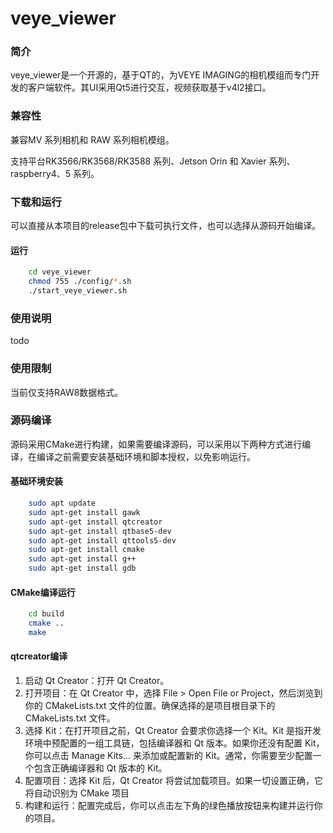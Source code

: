 # veye_viewer

### 简介
veye_viewer是一个开源的，基于QT的，为VEYE IMAGING的相机模组而专门开发的客户端软件。其UI采用Qt5进行交互，视频获取基于v4l2接口。

### 兼容性

兼容MV 系列相机和 RAW 系列相机模组。

支持平台RK3566/RK3568/RK3588 系列、Jetson Orin 和 Xavier 系列、raspberry4、5 系列。

### 下载和运行
可以直接从本项目的release包中下载可执行文件，也可以选择从源码开始编译。
#### 运行

```bash
    cd veye_viewer
    chmod 755 ./config/*.sh   
    ./start_veye_viewer.sh
```
### 使用说明
todo

### 使用限制
当前仅支持RAW8数据格式。

### 源码编译

源码采用CMake进行构建，如果需要编译源码，可以采用以下两种方式进行编译，在编译之前需要安装基础环境和脚本授权，以免影响运行。

#### 基础环境安装 

```bash
    sudo apt update
    sudo apt-get install gawk
    sudo apt-get install qtcreator
    sudo apt-get install qtbase5-dev
    sudo apt-get install qttools5-dev 
    sudo apt-get install cmake
    sudo apt-get install g++
    sudo apt-get install gdb
```

#### CMake编译运行

```bash
    cd build
    cmake ..
    make
```

#### qtcreator编译
1. 启动 Qt Creator：打开 Qt Creator。
2. 打开项目：在 Qt Creator 中，选择 File > Open File or Project，然后浏览到你的 CMakeLists.txt 文件的位置。确保选择的是项目根目录下的 CMakeLists.txt 文件。
3. 选择 Kit：在打开项目之前，Qt Creator 会要求你选择一个 Kit。Kit 是指开发环境中预配置的一组工具链，包括编译器和 Qt 版本。如果你还没有配置 Kit，你可以点击 Manage Kits... 来添加或配置新的 Kit。通常，你需要至少配置一个包含正确编译器和 Qt 版本的 Kit。
4. 配置项目：选择 Kit 后，Qt Creator 将尝试加载项目。如果一切设置正确，它将自动识别为 CMake 项目
5. 构建和运行：配置完成后，你可以点击左下角的绿色播放按钮来构建并运行你的项目。

